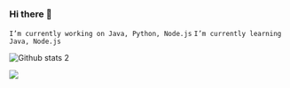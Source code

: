 ### Hi there 👋

`I’m currently working on Java, Python, Node.js`
`I’m currently learning Java, Node.js`


![Github stats 2](https://github-readme-stats.vercel.app/api?username=zeytzer&show_icons=true&theme=radical)

<img src="https://gifimage.net/wp-content/uploads/2017/10/dr-manhattan-gif-5.gif" width="auto">
